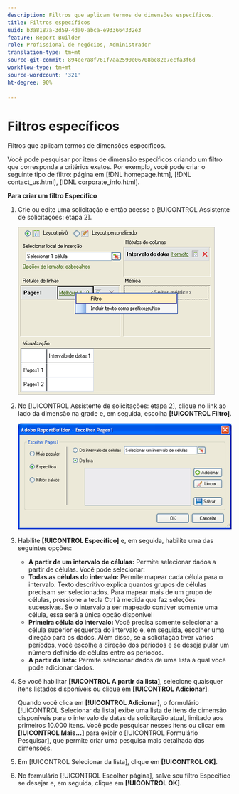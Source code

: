```yaml
---
description: Filtros que aplicam termos de dimensões específicos.
title: Filtros específicos
uuid: b3a8187a-3d59-4da0-abca-e933664332e3
feature: Report Builder
role: Profissional de negócios, Administrador
translation-type: tm+mt
source-git-commit: 894ee7a8f761f7aa2590e06708be82e7ecfa3f6d
workflow-type: tm+mt
source-wordcount: '321'
ht-degree: 90%

---
```



# Filtros específicos

Filtros que aplicam termos de dimensões específicos.

Você pode pesquisar por itens de dimensão específicos criando um filtro que corresponda a critérios exatos. Por exemplo, você pode criar o seguinte tipo de filtro: página em [!DNL homepage.htm], [!DNL contact_us.html], [!DNL corporate_info.html].

**Para criar um filtro Específico**

1. Crie ou edite uma solicitação e então acesse o [!UICONTROL Assistente de solicitações: etapa 2].

   ![Resultado da etapa](assets/dimension_filter.png)

1. No [!UICONTROL Assistente de solicitações: etapa 2], clique no link ao lado da dimensão na grade e, em seguida, escolha **[!UICONTROL Filtro]**.

   ![Resultado da etapa](assets/choose_page_specific01.png)

1. Habilite **[!UICONTROL Específico]** e, em seguida, habilite uma das seguintes opções:

   * **A partir de um intervalo de células:** Permite selecionar dados a partir de células. Você pode selecionar:
   * **Todas as células do intervalo:** Permite mapear cada célula para o intervalo. Texto descritivo explica quantos grupos de células precisam ser selecionados. Para mapear mais de um grupo de células, pressione a tecla Ctrl à medida que faz seleções sucessivas. Se o intervalo a ser mapeado contiver somente uma célula, essa será a única opção disponível
   * **Primeira célula do intervalo:** Você precisa somente selecionar a célula superior esquerda do intervalo e, em seguida, escolher uma direção para os dados. Além disso, se a solicitação tiver vários períodos, você escolhe a direção dos períodos e se deseja pular um número definido de células entre os períodos.
   * **A partir da lista:** Permite selecionar dados de uma lista à qual você pode adicionar dados.
1. Se você habilitar **[!UICONTROL A partir da lista]**, selecione quaisquer itens listados disponíveis ou clique em **[!UICONTROL Adicionar]**.

   Quando você clica em **[!UICONTROL Adicionar]**, o formulário [!UICONTROL Selecionar da lista] exibe uma lista de itens de dimensão disponíveis para o intervalo de datas da solicitação atual, limitado aos primeiros 10.000 itens. Você pode pesquisar nesses itens ou clicar em **[!UICONTROL Mais...]** para exibir o [!UICONTROL Formulário Pesquisar], que permite criar uma pesquisa mais detalhada das dimensões.
1. Em [!UICONTROL Selecionar da lista], clique em **[!UICONTROL OK]**.
1. No formulário [!UICONTROL Escolher página], salve seu filtro Específico se desejar e, em seguida, clique em **[!UICONTROL OK]**.
